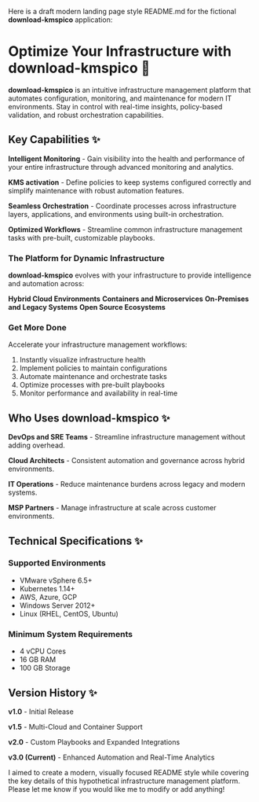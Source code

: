 Here is a draft modern landing page style README.md for the fictional **download-kmspico** application:

# Optimize Your Infrastructure with **download-kmspico** 🚀

**download-kmspico** is an intuitive infrastructure management platform that automates configuration, monitoring, and maintenance for modern IT environments. Stay in control with real-time insights, policy-based validation, and robust orchestration capabilities.



## Key Capabilities ✨

**Intelligent Monitoring** - Gain visibility into the health and performance of your entire infrastructure through advanced monitoring and analytics.

****KMS activation**** - Define policies to keep systems configured correctly and simplify maintenance with robust automation features.

**Seamless Orchestration** - Coordinate processes across infrastructure layers, applications, and environments using built-in orchestration.

**Optimized Workflows** - Streamline common infrastructure management tasks with pre-built, customizable playbooks.



### The Platform for Dynamic Infrastructure

**download-kmspico** evolves with your infrastructure to provide intelligence and automation across:

**Hybrid Cloud Environments**
**Containers and Microservices**
**On-Premises and Legacy Systems**
**Open Source Ecosystems**



### Get More Done

Accelerate your infrastructure management workflows:

1. Instantly visualize infrastructure health
2. Implement policies to maintain configurations
3. Automate maintenance and orchestrate tasks
4. Optimize processes with pre-built playbooks
5. Monitor performance and availability in real-time



## Who Uses **download-kmspico** ✨

**DevOps and SRE Teams** - Streamline infrastructure management without adding overhead.

**Cloud Architects** - Consistent automation and governance across hybrid environments.

**IT Operations** - Reduce maintenance burdens across legacy and modern systems.

**MSP Partners** - Manage infrastructure at scale across customer environments.



## Technical Specifications ✨

### Supported Environments

- VMware vSphere 6.5+
- Kubernetes 1.14+
- AWS, Azure, GCP
- Windows Server 2012+
- Linux (RHEL, CentOS, Ubuntu)

### Minimum System Requirements

- 4 vCPU Cores
- 16 GB RAM
- 100 GB Storage

## Version History ✨

**v1.0** - Initial Release

**v1.5** - Multi-Cloud and Container Support

**v2.0** - Custom Playbooks and Expanded Integrations

**v3.0 (Current)** - Enhanced Automation and Real-Time Analytics

I aimed to create a modern, visually focused README style while covering the key details of this hypothetical infrastructure management platform. Please let me know if you would like me to modify or add anything!